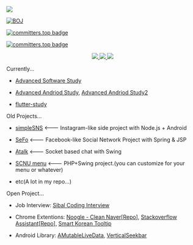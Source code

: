 <a href="https://stackrating.com/user/7877391"><img src="https://stackrating.com/badge/7877391" /></a>

[![BOJ](http://mazassumnida.wtf/api/generate_badge?boj=fman1335)](https://solved.ac/fman1335)

[![committers.top badge](https://user-badge.committers.top/south_korea_public/chanjungkim.svg)](https://user-badge.committers.top/south_korea_public/chanjungkim)

[![committers.top badge](https://org-badge.committers.top/south_korea_private/chanjungkim.svg)](https://org-badge.committers.top/south_korea_private/chanjungkim)

<div align="center"> 
    <a href="https://committers.top/south_korea_public.html">
        <img src="http://iot.fbiego.com/api/v1/commits?user=chanjungkim&country=south_korea_public&bg_color=212328&text_color=fafafa&border_color=0000000">
    </a>
    <a href="https://committers.top/south_korea_private.html">
        <img src="http://iot.fbiego.com/api/v1/commits?user=chanjungkim&country=south_korea_private&bg_color=212328&text_color=fafafa&border_color=0000000">
    </a>
        <a href="https://committers.top/worldwide.html">
        <img src="http://iot.fbiego.com/api/v1/commits?user=chanjungkim&country=worldwide&bg_color=212328&text_color=fafafa&border_color=0000000000">
    </a>
</div>

Currently...

- [Advanced Software Study](https://github.com/chanjungkim/advanced-software-study)

- [Advanced Andriod Study](https://github.com/Android-Study-Collection/advanced-android-study), [Advanced Andriod Study2](https://github.com/Android-Study-Collection/advanced-android-study2)

- [flutter-study](https://github.com/chanjungkim/flutter-study)

Old Projects...

- [simpleSNS](https://github.com/chanjungkim/simpleSNS) <--- Instagram-like side project with Node.js + Android

- [SeFo](https://github.com/chanjungkim/SeFo) <--- Facebook-like Social Network Project with Spring & JSP

- [Atalk](https://github.com/chanjungkim/ATalk) <--- Socket based chat with Swing

- [SCNU menu](https://github.com/chanjungkim/scnumenu) <--- PHP+Swing project.(you can customize for your menu or whatever)

- etc(A lot in my repo...)

Open Project...

- Job Interview: [Sibal Coding Interview](https://github.com/chanjungkim/sibal-coding-interview)

- Chrome Extentions: [Noogle - Clean Naver](https://chrome.google.com/webstore/detail/noogle-clean-naver/fjgggfbmofokfmdecldnhlommognnepc)[[Repo](https://github.com/chanjungkim/noogle)], [Stackoverflow Assistant](https://chrome.google.com/webstore/detail/stackoverflow-assistant/hihdmkmijhclhikapcedghlllpdliddg)[[Repo](https://github.com/chanjungkim/stackoverflow-assistanthttps://github.com/chanjungkim/stackoverflow-assistant)], [Smart Korean Tooltip](https://chrome.google.com/webstore/detail/smart-korean-tooltip/dcbnicglggfgpgbeinjjjmajagdmabnh)

- Android Library: [AMutableLiveData](https://github.com/chanjungkim/AMutableLiveData), [VerticalSeekbar](https://github.com/chanjungkim/VerticalSeekbar)
<!--
**chanjungkim/chanjungkim** is a ✨ _special_ ✨ repository because its `README.md` (this file) appears on your GitHub profile.

Here are some ideas to get you started:

- 🔭 I’m currently working on ...
- 🌱 I’m currently learning ...
- 👯 I’m looking to collaborate on ...
- 🤔 I’m looking for help with ...
- 💬 Ask me about ...
- 📫 How to reach me: ...
- 😄 Pronouns: ...
- ⚡ Fun fact: ...
-->
